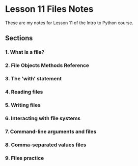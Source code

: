 # Lesson 11 Files Notes

These are my notes for Lesson 11 of the Intro to Python course.

## Sections

### 1. What is a file?

### 2. File Objects Methods Reference

### 3. The 'with' statement

### 4. Reading files

### 5. Writing files

### 6. Interacting with file systems

### 7. Command-line arguments and files

### 8. Comma-separated values files

### 9. Files practice

